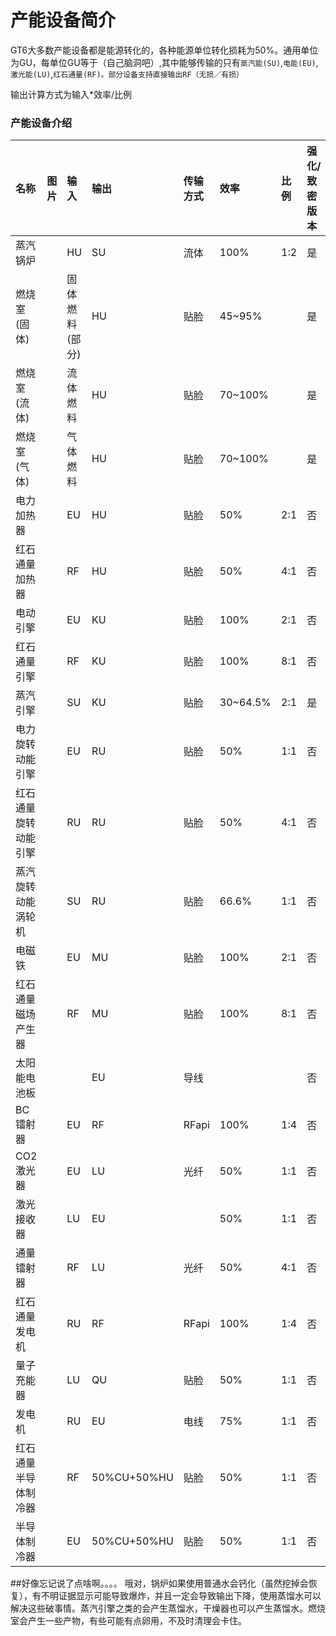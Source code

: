 # 产能设备简介

GT6大多数产能设备都是能源转化的，各种能源单位转化损耗为50%。通用单位为GU，每单位GU等于（自己脑洞吧）,其中能够传输的只有`蒸汽能(SU)`,`电能(EU)`,`激光能(LU)`,`红石通量(RF)。部分设备支持直接输出RF（无损／有损）`

输出计算方式为输入\*效率/比例

### 产能设备介绍

| 名称 | 图片 | 输入 | 输出 | 传输方式 | 效率 | 比例 | 强化/致密版本 |
| :--- | :--- | :--- | :--- | :--- | :--- | :--- | :--- |
| 蒸汽锅炉 |  | HU | SU | 流体 | 100% | 1:2 | 是 |
| 燃烧室\(固体\) |  | 固体燃料\(部分\) | HU | 贴脸 | 45~95% |  | 是 |
| 燃烧室\(流体\) |  | 流体燃料 | HU | 贴脸 | 70~100% |  | 是 |
| 燃烧室\(气体\) |  | 气体燃料 | HU | 贴脸 | 70~100% |  | 是 |
| 电力加热器 |  | EU | HU | 贴脸 | 50% | 2:1 | 否 |
| 红石通量加热器 |  | RF | HU | 贴脸 | 50% | 4:1 | 否 |
| 电动引擎 |  | EU | KU | 贴脸 | 100% | 2:1 | 否 |
| 红石通量引擎 |  | RF | KU | 贴脸 | 100% | 8:1 | 否 |
| 蒸汽引擎 |  | SU | KU | 贴脸 | 30~64.5% | 2:1 | 是 |
| 电力旋转动能引擎 |  | EU | RU | 贴脸 | 50% | 1:1 | 否 |
| 红石通量旋转动能引擎 |  | RU | RU | 贴脸 | 50% | 4:1 | 否 |
| 蒸汽旋转动能涡轮机 |  | SU | RU | 贴脸 | 66.6% | 1:1 | 否 |
| 电磁铁 |  | EU | MU | 贴脸 | 100% | 2:1 | 否 |
| 红石通量磁场产生器 |  | RF | MU | 贴脸 | 100% | 8:1 | 否 |
| 太阳能电池板 |  |  | EU | 导线 |  |  | 否 |
| BC镭射器 |  | EU | RF | RFapi | 100% | 1:4 | 否 |
| CO2激光器 |  | EU | LU | 光纤 | 50% | 1:1 | 否 |
| 激光接收器 |  | LU | EU |  | 50% | 1:1 | 否 |
| 通量镭射器 |  | RF | LU | 光纤 | 50% | 4:1 | 否 |
| 红石通量发电机 |  | RU | RF | RFapi | 100% | 1:4 | 否 |
| 量子充能器 |  | LU | QU | 贴脸 | 50% | 1:1 | 否 |
| 发电机 |  | RU | EU | 电线 | 75% | 1:1 | 否 |
| 红石通量半导体制冷器 |  | RF | 50%CU+50%HU | 贴脸 | 50% | 1:1 | 否 |
| 半导体制冷器 |  | EU | 50%CU+50%HU | 贴脸 | 50% | 1:1 | 否 |

##好像忘记说了点啥啊。。。。
哦对，锅炉如果使用普通水会钙化（虽然挖掉会恢复），有不明证据显示可能导致爆炸，并且一定会导致输出下降，使用蒸馏水可以解决这些破事情。蒸汽引擎之类的会产生蒸馏水，干燥器也可以产生蒸馏水。燃烧室会产生一些产物，有些可能有点卵用，不及时清理会卡住。
